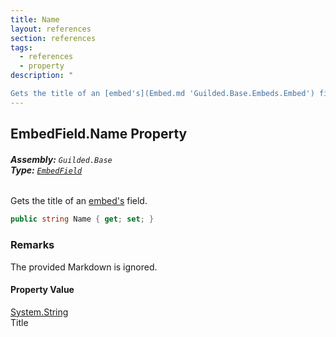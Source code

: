 ```yaml
---
title: Name
layout: references
section: references
tags:
  - references
  - property
description: "

Gets the title of an [embed's](Embed.md 'Guilded.Base.Embeds.Embed') field."
---
```


## EmbedField.Name Property
###### **Assembly:** `Guilded.Base`<br/>**Type:** [`EmbedField`](EmbedField.md 'Guilded.Base.Embeds.EmbedField')

Gets the title of an [embed's](Embed.md 'Guilded.Base.Embeds.Embed') field.

```csharp
public string Name { get; set; }
```

### Remarks
  
The provided Markdown is ignored.

#### Property Value
[System.String](https://docs.microsoft.com/en-us/dotnet/api/System.String 'System.String')  
Title